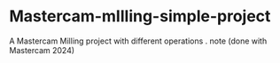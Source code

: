 # Mastercam-mIlling-simple-project
A Mastercam Milling project with different operations  . note (done with Mastercam 2024)
